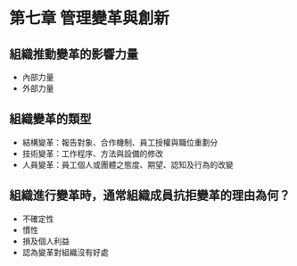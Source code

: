 # 第七章 管理變革與創新

## 組織推動變革的影響力量
* 內部力量
* 外部力量

## 組織變革的類型
* 結構變革：報告對象、合作機制、員工授權與職位重劃分
* 技術變革：工作程序、方法與設備的修改
* 人員變革：員工個人或團體之態度、期望、認知及行為的改變

## 組織進行變革時，通常組織成員抗拒變革的理由為何？
* 不確定性
* 慣性
* 損及個人利益
* 認為變革對組織沒有好處
